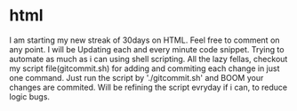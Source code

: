 # html
I am starting my new streak of 30days on HTML. Feel free to comment on any point.
I will be Updating each and every minute code snippet.
Trying to automate as much as i can using shell scripting.
All the lazy fellas, checkout my script file(gitcommit.sh) for adding and commiting each change in just one command.
Just run the script by './gitcommit.sh' and BOOM your changes are commited. 
Will be refining the script evryday if i can, to reduce logic bugs.
